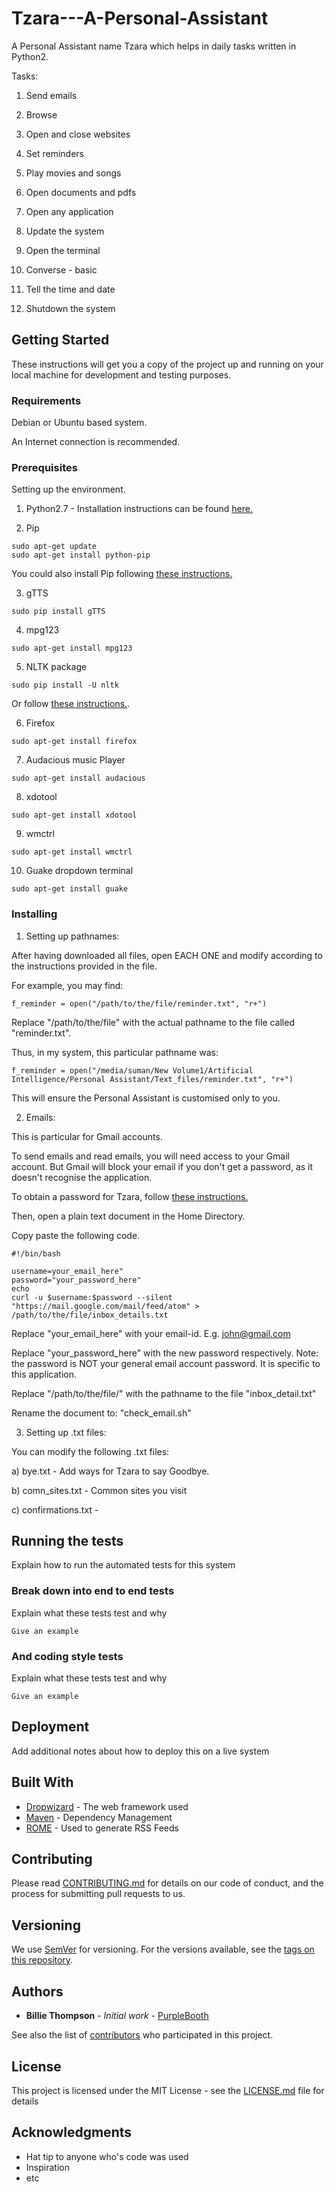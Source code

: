 # Tzara---A-Personal-Assistant

A Personal Assistant name Tzara which helps in daily tasks written in Python2.

Tasks:

1. Send emails

2. Browse

3. Open and close websites

4. Set reminders

5. Play movies and songs

6. Open documents and pdfs

7. Open any application

8. Update the system

9. Open the terminal

10. Converse - basic

11. Tell the time and date

12. Shutdown the system

## Getting Started

These instructions will get you a copy of the project up and running on your local machine for development and testing purposes.

### Requirements

Debian or Ubuntu based system.

An Internet connection is recommended.

### Prerequisites

Setting up the environment.

1) Python2.7 - Installation instructions can be found [here.](https://www.python.org/downloads/)

2) Pip
```
sudo apt-get update
sudo apt-get install python-pip
``` 
You could also install Pip following [these instructions.](https://pip.pypa.io/en/stable/installing/)

3) gTTS
```
sudo pip install gTTS
```

4) mpg123
```
sudo apt-get install mpg123
```

5) NLTK package
```
sudo pip install -U nltk
```
Or follow [these instructions.](http://www.nltk.org/install.html). 

6) Firefox
```
sudo apt-get install firefox
```

7) Audacious music Player
```
sudo apt-get install audacious
```

8) xdotool
```
sudo apt-get install xdotool
```

9) wmctrl
```
sudo apt-get install wmctrl
```

10) Guake dropdown terminal
```
sudo apt-get install guake
```

### Installing

1) Setting up pathnames:

After having downloaded all files, open EACH ONE and modify according to the instructions provided in the file. 

For example, you may find:
```
f_reminder = open("/path/to/the/file/reminder.txt", "r+")
```
Replace "/path/to/the/file" with the actual pathname to the file called "reminder.txt". 

Thus, in my system, this particular pathname was:
```
f_reminder = open("/media/suman/New Volume1/Artificial Intelligence/Personal Assistant/Text_files/reminder.txt", "r+")
```

This will ensure the Personal Assistant is customised only to you.

2) Emails:

This is particular for Gmail accounts. 

To send emails and read emails, you will need access to your Gmail account. But Gmail will block your email if you don't get a password, as it doesn't recognise the application. 

To obtain a password for Tzara, follow [these instructions.](https://support.google.com/accounts/answer/6010255?hl=en)

Then, open a plain text document in the Home Directory.

Copy paste the following code. 
```
#!/bin/bash

username=your_email_here"
password="your_password_here"
echo
curl -u $username:$password --silent "https://mail.google.com/mail/feed/atom" > /path/to/the/file/inbox_details.txt
```

Replace "your_email_here" with your email-id. E.g. john@gmail.com

Replace "your_password_here"  with the new password respectively. Note: the password is NOT your general email account password. It is specific to this application.

Replace "/path/to/the/file/" with the pathname to the file "inbox_detail.txt"

Rename the document to: "check_email.sh"

3) Setting up .txt files:

You can modify the following .txt files:

a) bye.txt - Add ways for Tzara to say Goodbye.

b) comn_sites.txt - Common sites you visit

c) confirmations.txt - 

## Running the tests

Explain how to run the automated tests for this system

### Break down into end to end tests

Explain what these tests test and why

```
Give an example
```

### And coding style tests

Explain what these tests test and why

```
Give an example
```

## Deployment

Add additional notes about how to deploy this on a live system

## Built With

* [Dropwizard](http://www.dropwizard.io/1.0.2/docs/) - The web framework used
* [Maven](https://maven.apache.org/) - Dependency Management
* [ROME](https://rometools.github.io/rome/) - Used to generate RSS Feeds

## Contributing

Please read [CONTRIBUTING.md](https://gist.github.com/PurpleBooth/b24679402957c63ec426) for details on our code of conduct, and the process for submitting pull requests to us.

## Versioning

We use [SemVer](http://semver.org/) for versioning. For the versions available, see the [tags on this repository](https://github.com/your/project/tags). 

## Authors

* **Billie Thompson** - *Initial work* - [PurpleBooth](https://github.com/PurpleBooth)

See also the list of [contributors](https://github.com/your/project/contributors) who participated in this project.

## License

This project is licensed under the MIT License - see the [LICENSE.md](LICENSE.md) file for details

## Acknowledgments

* Hat tip to anyone who's code was used
* Inspiration
* etc

